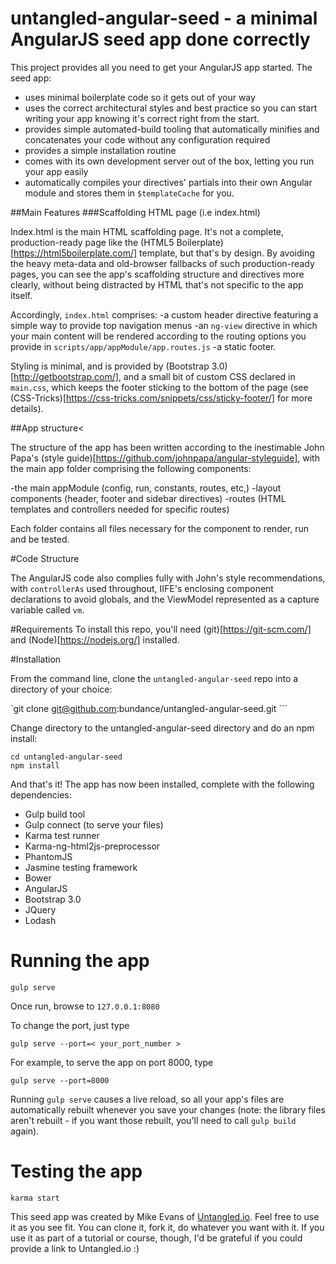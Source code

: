 # untangled-angular-seed - a minimal AngularJS seed app done correctly
This project provides all you need to get your AngularJS app started. The seed app:
- uses minimal boilerplate code so it gets out of your way
- uses the correct architectural styles and best practice so you can start writing your app knowing it's correct right from the start.
- provides simple automated-build tooling that automatically minifies and concatenates your code without any configuration required
- provides a simple installation routine
- comes with its own development server out of the box, letting you run your app easily
- automatically compiles your directives' partials into their own Angular module and stores them in `$templateCache` for you.

##Main Features
###Scaffolding HTML page (i.e index.html)

Index.html is the main HTML scaffolding page. It's not a complete, production-ready page like the (HTML5 Boilerplate)[https://html5boilerplate.com/]
template, but that's by design. By avoiding the heavy meta-data and old-browser fallbacks of such production-ready
pages, you can see the app's scaffolding structure and directives more clearly, without being distracted by HTML that's
not specific to the app itself.

Accordingly, `index.html` comprises:
-a custom header directive featuring a simple way to provide top navigation menus 
-an `ng-view` directive in which your main content will be rendered according to the routing options
you provide in `scripts/app/appModule/app.routes.js`
-a static footer.

Styling is minimal, and is provided by (Bootstrap 3.0)[http://getbootstrap.com/], and a small bit of custom CSS declared in
`main.css`, which keeps the footer sticking to the bottom of the page (see
(CSS-Tricks)[https://css-tricks.com/snippets/css/sticky-footer/] for more details).
    
##App structure<

The structure of the app has been written according to the inestimable John Papa's
(style guide)[https://github.com/johnpapa/angular-styleguide], with the main app folder comprising
the following components:

-the main appModule (config, run, constants, routes, etc,)
-layout components (header, footer and sidebar directives)
-routes (HTML templates and controllers needed for specific routes)

Each folder contains all files necessary for the component to render, run and be tested.

#Code Structure

The AngularJS code also complies fully with John's style recommendations, with `controllerAs` used
throughout, IIFE's enclosing component declarations to avoid globals, and the ViewModel represented as a
capture variable called `vm`.

#Requirements
To install this repo, you'll need (git)[https://git-scm.com/] and (Node)[https://nodejs.org/] installed.

#Installation

From the command line, clone the `untangled-angular-seed` repo into a directory of your choice: 

`git clone git@github.com:bundance/untangled-angular-seed.git ```

Change directory to the untangled-angular-seed directory and do an npm install:

```
cd untangled-angular-seed
npm install
```

And that's it! The app has now been installed, complete with the following dependencies:
 
- Gulp build tool
- Gulp connect (to serve your files)
- Karma test runner
- Karma-ng-html2js-preprocessor
- PhantomJS
- Jasmine testing framework
- Bower
- AngularJS
- Bootstrap 3.0
- JQuery
- Lodash

# Running the app
`gulp serve`
    
Once run, browse to `127.0.0.1:8080`

To change the port, just type

```gulp serve --port=< your_port_number >```

For example, to serve the app on port 8000, type

```gulp serve --port=8000```

Running `gulp serve` causes a live reload, so all your app's files are automatically rebuilt whenever you save your
changes (note: the library files aren't rebuilt - if you want those rebuilt, you'll need to call `gulp build` again).

# Testing the app
```karma start```

This seed app was created by Mike Evans of <a href="http://untangled.io">Untangled.io</a>. Feel free to use it
as you see fit. You can clone it, fork it, do whatever you want with it. If you use it as part of a tutorial
or course, though, I'd be grateful if you could provide a link to Untangled.io :)

